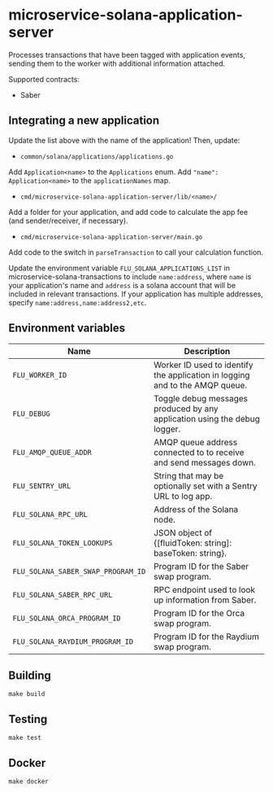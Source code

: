 
# microservice-solana-application-server

Processes transactions that have been tagged with application events,
sending them to the worker with additional information attached.

Supported contracts:
 - Saber

## Integrating a new application

Update the list above with the name of the application!
Then, update:

 - `common/solana/applications/applications.go`

 Add `Application<name>` to the `Applications` enum. Add `"name": Application<name>` to the `applicationNames` map.

 - `cmd/microservice-solana-application-server/lib/<name>/`

 Add a folder for your application, and add code to calculate the app fee (and sender/receiver, if necessary).

 - `cmd/microservice-solana-application-server/main.go`

 Add code to the switch in `parseTransaction` to call your calculation function.

Update the environment variable `FLU_SOLANA_APPLICATIONS_LIST` in microservice-solana-transactions to include `name:address`, where `name` is your application's name and `address` is a solana account that will be included in relevant transactions. If your application has multiple addresses, specify `name:address,name:address2,etc`.

## Environment variables

|             Name                   | Description
|------------------------------------|--------------------------------------------------------------------------------|
| `FLU_WORKER_ID`                    | Worker ID used to identify the application in logging and to the AMQP queue.   |
| `FLU_DEBUG`                        | Toggle debug messages produced by any application using the debug logger.      |
| `FLU_AMQP_QUEUE_ADDR`              | AMQP queue address connected to to receive and send messages down.             |
| `FLU_SENTRY_URL`                   | String that may be optionally set with a Sentry URL to log app.                |
| `FLU_SOLANA_RPC_URL`                    | Address of the Solana node.   |
| `FLU_SOLANA_TOKEN_LOOKUPS`                    | JSON object of {[fluidToken: string]: baseToken: string}.   |
| `FLU_SOLANA_SABER_SWAP_PROGRAM_ID` | Program ID for the Saber swap program.                                         |
| `FLU_SOLANA_SABER_RPC_URL`         | RPC endpoint used to look up information from Saber.                           |
| `FLU_SOLANA_ORCA_PROGRAM_ID` | Program ID for the Orca swap program.                                         |
| `FLU_SOLANA_RAYDIUM_PROGRAM_ID` | Program ID for the Raydium swap program.                                         |

## Building

    make build

## Testing

    make test

## Docker

    make docker
